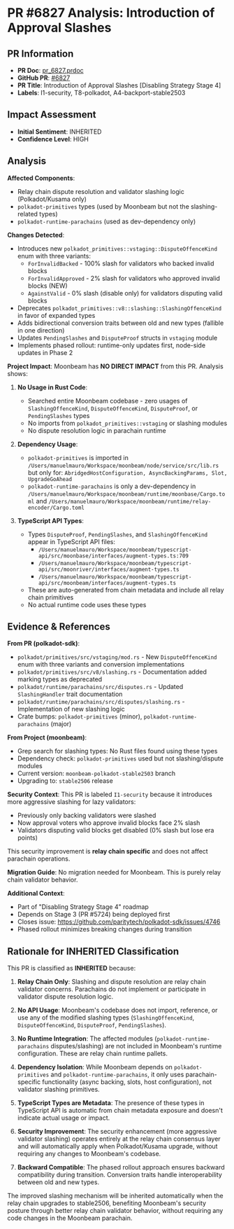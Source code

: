 # PR #6827 Analysis: Introduction of Approval Slashes

## PR Information
- **PR Doc**: [pr_6827.prdoc](/Users/manuelmauro/.substrate-mcp/moonbeam/releases/stable2506/pr-docs/pr_6827.prdoc)
- **GitHub PR**: [#6827](https://github.com/paritytech/polkadot-sdk/pull/6827)
- **PR Title**: Introduction of Approval Slashes [Disabling Strategy Stage 4]
- **Labels**: I1-security, T8-polkadot, A4-backport-stable2503

## Impact Assessment
- **Initial Sentiment**: INHERITED
- **Confidence Level**: HIGH

## Analysis

**Affected Components**:
- Relay chain dispute resolution and validator slashing logic (Polkadot/Kusama only)
- `polkadot-primitives` types (used by Moonbeam but not the slashing-related types)
- `polkadot-runtime-parachains` (used as dev-dependency only)

**Changes Detected**:
- Introduces new `polkadot_primitives::vstaging::DisputeOffenceKind` enum with three variants:
  - `ForInvalidBacked` - 100% slash for validators who backed invalid blocks
  - `ForInvalidApproved` - 2% slash for validators who approved invalid blocks (NEW)
  - `AgainstValid` - 0% slash (disable only) for validators disputing valid blocks
- Deprecates `polkadot_primitives::v8::slashing::SlashingOffenceKind` in favor of expanded types
- Adds bidirectional conversion traits between old and new types (fallible in one direction)
- Updates `PendingSlashes` and `DisputeProof` structs in `vstaging` module
- Implements phased rollout: runtime-only updates first, node-side updates in Phase 2

**Project Impact**:
Moonbeam has **NO DIRECT IMPACT** from this PR. Analysis shows:

1. **No Usage in Rust Code**:
   - Searched entire Moonbeam codebase - zero usages of `SlashingOffenceKind`, `DisputeOffenceKind`, `DisputeProof`, or `PendingSlashes` types
   - No imports from `polkadot_primitives::vstaging` or slashing modules
   - No dispute resolution logic in parachain runtime

2. **Dependency Usage**:
   - `polkadot-primitives` is imported in `/Users/manuelmauro/Workspace/moonbeam/node/service/src/lib.rs` but only for: `AbridgedHostConfiguration, AsyncBackingParams, Slot, UpgradeGoAhead`
   - `polkadot-runtime-parachains` is only a dev-dependency in `/Users/manuelmauro/Workspace/moonbeam/runtime/moonbase/Cargo.toml` and `/Users/manuelmauro/Workspace/moonbeam/runtime/relay-encoder/Cargo.toml`

3. **TypeScript API Types**:
   - Types `DisputeProof`, `PendingSlashes`, and `SlashingOffenceKind` appear in TypeScript API files:
     - `/Users/manuelmauro/Workspace/moonbeam/typescript-api/src/moonbase/interfaces/augment-types.ts:709`
     - `/Users/manuelmauro/Workspace/moonbeam/typescript-api/src/moonriver/interfaces/augment-types.ts`
     - `/Users/manuelmauro/Workspace/moonbeam/typescript-api/src/moonbeam/interfaces/augment-types.ts`
   - These are auto-generated from chain metadata and include all relay chain primitives
   - No actual runtime code uses these types

## Evidence & References

**From PR (polkadot-sdk)**:
- `polkadot/primitives/src/vstaging/mod.rs` - New `DisputeOffenceKind` enum with three variants and conversion implementations
- `polkadot/primitives/src/v8/slashing.rs` - Documentation added marking types as deprecated
- `polkadot/runtime/parachains/src/disputes.rs` - Updated `SlashingHandler` trait documentation
- `polkadot/runtime/parachains/src/disputes/slashing.rs` - Implementation of new slashing logic
- Crate bumps: `polkadot-primitives` (minor), `polkadot-runtime-parachains` (major)

**From Project (moonbeam)**:
- Grep search for slashing types: No Rust files found using these types
- Dependency check: `polkadot-primitives` used but not slashing/dispute modules
- Current version: `moonbeam-polkadot-stable2503` branch
- Upgrading to: `stable2506` release

**Security Context**:
This PR is labeled `I1-security` because it introduces more aggressive slashing for lazy validators:
- Previously only backing validators were slashed
- Now approval voters who approve invalid blocks face 2% slash
- Validators disputing valid blocks get disabled (0% slash but lose era points)

This security improvement is **relay chain specific** and does not affect parachain operations.

**Migration Guide**:
No migration needed for Moonbeam. This is purely relay chain validator behavior.

**Additional Context**:
- Part of "Disabling Strategy Stage 4" roadmap
- Depends on Stage 3 (PR #5724) being deployed first
- Closes issue: https://github.com/paritytech/polkadot-sdk/issues/4746
- Phased rollout minimizes breaking changes during transition

## Rationale for INHERITED Classification

This PR is classified as **INHERITED** because:

1. **Relay Chain Only**: Slashing and dispute resolution are relay chain validator concerns. Parachains do not implement or participate in validator dispute resolution logic.

2. **No API Usage**: Moonbeam's codebase does not import, reference, or use any of the modified slashing types (`SlashingOffenceKind`, `DisputeOffenceKind`, `DisputeProof`, `PendingSlashes`).

3. **No Runtime Integration**: The affected modules (`polkadot-runtime-parachains` disputes/slashing) are not included in Moonbeam's runtime configuration. These are relay chain runtime pallets.

4. **Dependency Isolation**: While Moonbeam depends on `polkadot-primitives` and `polkadot-runtime-parachains`, it only uses parachain-specific functionality (async backing, slots, host configuration), not validator slashing primitives.

5. **TypeScript Types are Metadata**: The presence of these types in TypeScript API is automatic from chain metadata exposure and doesn't indicate actual usage or impact.

6. **Security Improvement**: The security enhancement (more aggressive validator slashing) operates entirely at the relay chain consensus layer and will automatically apply when Polkadot/Kusama upgrade, without requiring any changes to Moonbeam's codebase.

7. **Backward Compatible**: The phased rollout approach ensures backward compatibility during transition. Conversion traits handle interoperability between old and new types.

The improved slashing mechanism will be inherited automatically when the relay chain upgrades to stable2506, benefiting Moonbeam's security posture through better relay chain validator behavior, without requiring any code changes in the Moonbeam parachain.

